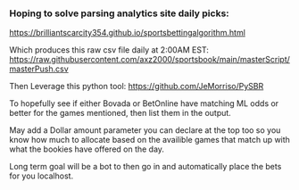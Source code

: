 ### Hoping to solve parsing analytics site daily picks:

https://brilliantscarcity354.github.io/sportsbettingalgorithm.html

Which produces this raw csv file daily at 2:00AM EST:
https://raw.githubusercontent.com/axz2000/sportsbook/main/masterScript/masterPush.csv

Then Leverage this python tool:
https://github.com/JeMorriso/PySBR

To hopefully see if either Bovada or BetOnline have matching ML odds or better for the games mentioned, then list them in the output.

May add a Dollar amount parameter you can declare at the top too so you know how much to allocate based on the availible games that match up with what the bookies have offered
on the day.

Long term goal will be a bot to then go in and automatically place the bets for you localhost. 

